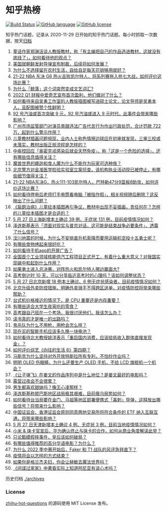 # 知乎热榜
[![Build Status](https://github.com/ToWeLong/zhihu-hot-questions/workflows/CI/badge.svg)](https://github.com/ToWeLong/zhihu-hot-questions/actions)
[![GitHub language](https://img.shields.io/badge/language-golang-orange.svg)](https://golang.org/)
[![GitHub license](https://img.shields.io/github/license/ToWeLong/zhihu-hot-questions)](https://github.com/ToWeLong/zhihu-hot-questions/blob/main/LICENSE)

知乎热门话题，记录从 2020-11-29 日开始的知乎热门话题。每小时抓取一次数据，按天[归档](./archives)

<!-- BEGIN -->

1. [童话作家郑渊洁谈人教版教材，称「有主编把自己的作品选进教材，这就没有底线了」，如何看待他的观点？](https://www.zhihu.com/question/534836942)
1. [美国就朝鲜发射导弹宣布制裁，后续将如何发展？](https://www.zhihu.com/question/534879322)
1. [为什么不选择留在农村生活，自给自足每天花销够用就好？](https://www.zhihu.com/question/495733175)
1. [21-22 NBA 东决 G6 热火击败凯尔特人，将系列赛拖入抢七大战，如何评价这场比赛？](https://www.zhihu.com/question/534920090)
1. [为什么「鲸落」这个词突然变成文艺词汇?](https://www.zhihu.com/question/308976403)
1. [2022 Q1 财报中爱奇艺宣布首次盈利，他们做对了什么？](https://www.zhihu.com/question/534686469)
1. [如何看待来自吴勇工作室的人教版插图被写进硕士论文，论文导师是吴勇本人，且配图被赞个性鲜明？](https://www.zhihu.com/question/534798528)
1. [92 号汽油或首次突破 9 元，92 号汽油或进入 9 元时代，此事件会带来哪些影响？](https://www.zhihu.com/question/534879922)
1. [广州市场监管部门对演员景甜违法广告代言行为作出行政处罚，合计罚款 722 万，起到什么警示作用？](https://www.zhihu.com/question/534939756)
1. [儿童教材插画问题频现，业内人士称色情擦边球应在初审就发现，三审三校或未落实，教材出版正规流程是怎样的？](https://www.zhihu.com/question/534926773)
1. [中疾控回应「奥密克戎感染后就会天然免疫」，称「这是一个危险的选择」，还有哪些信息值得关注？](https://www.zhihu.com/question/534827482)
1. [魔兽世界的娜迦和食人魔为什么不能作为玩家可选种族？](https://www.zhihu.com/question/469940382)
1. [北京警方对金准医学检验实验室立案侦查，该机构执业活动现已被停止，有哪些细节值得关注？](https://www.zhihu.com/question/534783887)
1. [21-22 NBA东决G，热火111-103凯尔特人，巴特勒47分9篮板8助攻，如何评价这场比赛？](https://www.zhihu.com/question/534925441)
1. [如何看待停电后老师打手电筒看电脑「被指作假」，相关视频随后删除？这反映出了什么问题？](https://www.zhihu.com/question/534792208)
1. [《扁鹊治病》儿童绘本插图再引争议，教材中出现不妥插画，责任何在？怎样的儿童绘本插图才是合适的？](https://www.zhihu.com/question/534776898)
1. [5 月 27 日上海新增本土确诊 39 例、无症状 131 例，目前疫情情况如何？](https://www.zhihu.com/question/534920734)
1. [泽连斯基表示「须面对现实与普京对话，这可能是结束战争必要条件」，透露了什么信号？](https://www.zhihu.com/question/534922948)
1. [汶川地震的时候，为什么不安排直升机索降而要用运输机空投十五勇士呢？](https://www.zhihu.com/question/346244359)
1. [有哪些食物烤起来很好吃？](https://www.zhihu.com/question/40092560)
1. [如何看待手机app的开屏广告？](https://www.zhihu.com/question/350585580)
1. [全国首个工业领域核能供汽工程项目正式开工，有着什么重大意义？对我国实现碳中和起到什么作用？](https://www.zhihu.com/question/534762505)
1. [如果勇士进入总决赛，对阵热火和凯尔特人哪边赢面大?](https://www.zhihu.com/question/534363048)
1. [高考倒计时 10 天，可以分享临近高考时的心理吗？该如何调整状态？](https://www.zhihu.com/question/534851502)
1. [5 月 27 日北京新增 18 例本土确诊、6 例无症状感染者，目前疫情情况如何？](https://www.zhihu.com/question/534921200)
1. [北京升级外卖防控措施，明确外卖骑手不得跨区送单，对疫情防控将带来哪些帮助？](https://www.zhihu.com/question/534947833)
1. [台式机价格接近的情况下，是 CPU 重要还是内存重要？](https://www.zhihu.com/question/534353121)
1. [有哪些适合大学生夜宵吃的零食？](https://www.zhihu.com/question/30701278)
1. [高考跟自己班在一个考场，我很讨厌他们，我该怎么办？](https://www.zhihu.com/question/534728207)
1. [读书真的才是唯一的出路吗？](https://www.zhihu.com/question/534213072)
1. [鬼杀队为什么不用枪，用枪会怎么样？](https://www.zhihu.com/question/519417537)
1. [现在买的智能手机应该多久换一块电池？](https://www.zhihu.com/question/307569592)
1. [如何看待北大教授姚洋表示「重启国内消费，应该给低收入群体直接发现金」？](https://www.zhihu.com/question/534790531)
1. [如何评价综艺《向往的生活 6》第四期？](https://www.zhihu.com/question/534871978)
1. [马斯克为什么坚持对外开放特斯拉所有专利，不怕抄作业吗？](https://www.zhihu.com/question/534227528)
1. [明明 OLED 伤眼睛，为什么还要生产 OLED 手机，不给 LCD 旗舰机一个机会？](https://www.zhihu.com/question/399029196)
1. [《让子弹飞》在姜文的作品序列中是什么地位？是姜文最好的电影吗？](https://www.zhihu.com/question/484223229)
1. [露营过夜会不会很累？](https://www.zhihu.com/question/530067556)
1. [男生都喜欢甜妹吗？像王心凌那样？](https://www.zhihu.com/question/534157828)
1. [泽连斯基称顿巴斯地区战局极其艰难，目前俄乌局势如何？](https://www.zhihu.com/question/534928489)
1. [如何看待台当局要在金门、马祖等地区部署便携式「毒刺」导弹，这释放出哪些信号？将带来什么影响？](https://www.zhihu.com/question/534656626)
1. [中国证监会、香港证监会原则同意两地交易所将符合条件的 ETF 纳入互联互通，将带来哪些影响？](https://www.zhihu.com/question/534931186)
1. [5 月 27 日天津新增本土确诊 4 例、无症状 3 例，目前当地疫情情况如何？](https://www.zhihu.com/question/534923595)
1. [小米 & 徕卡官宣后，华为确认终止与徕卡的合作，如何从商业角度解读此举？](https://www.zhihu.com/question/534212079)
1. [只论甄嬛假摔事件，皇后该如何破局？](https://www.zhihu.com/question/401208920)
1. [有哪些值得推荐的高分华语电影？为什么？](https://www.zhihu.com/question/534580874)
1. [为什么 2022 季中赛开始后，Faker 和 T1 战队的风评急转直下？](https://www.zhihu.com/question/533164884)
1. [疫情将会以怎样的方式结束？](https://www.zhihu.com/question/495600455)
1. [如果你是格兰杰夫妇，你会让赫敏去魔法世界吗？](https://www.zhihu.com/question/496435047)
1. [《间谍过家家》中黄昏实际上知道阿尼亚有读心术吗？](https://www.zhihu.com/question/534428752)

<!-- END -->

历史归档 [./archives](./archives)


### License
[zhihu-hot-questions](https://github.com/towelong/zhihu-hot-questions) 的源码使用 MIT License 发布。